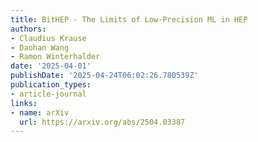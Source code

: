 ```yaml
---
title: BitHEP - The Limits of Low-Precision ML in HEP
authors:
- Claudius Krause
- Daohan Wang
- Ramon Winterhalder
date: '2025-04-01'
publishDate: '2025-04-24T06:02:26.780539Z'
publication_types:
- article-journal
links:
- name: arXiv
  url: https://arxiv.org/abs/2504.03387
---
```

